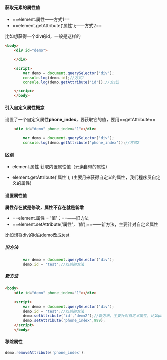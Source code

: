 #### 获取元素的属性值

+ ==element.属性——方式1==
+ ==element.getAttribute('属性');——方式2==

比如想获得一个div的id，一般是这样的

```html
<body>
    <div id="demo">

    </div>

    <script>
        var demo = document.querySelector('div');
        console.log(demo.id);//方式1
        console.log(demo.getAttribute('id'));//方式2

    </script>
    </body>
```

#### 引入自定义属性概念

设置了一个自定义属性**phone_index**，要获取它的值，要用==getAttribute==

```html
    <div id="demo" phone_index="1"></div>
```

```js
		var demo = document.querySelector('div');
        console.log(demo.getAttribute('phone_index'));//方式2
```

#### 区别

+ element.属性   获取内置属性值（元素自带的属性）

+ element.getAttribute('属性');  (主要用来获得自定义的属性，我们程序员自定义的属性)



#### 设置属性值

**属性存在就是修改，属性不存在就是新增**

+ ==element.属性 = '值'；==——旧方法
+ ==element.setAttribute('属性'，'值');==——新方法，主要针对自定义属性

比如想将div的id由demo改成test

##### 旧方法

```js
		var demo = document.querySelector('div');
        demo.id = 'test';//以前的方法
```

##### 新方法

```html
<body>
    <div id="demo" phone_index="1"></div>

    <script>
        var demo = document.querySelector('div');
        demo.id = 'test';//以前的方法
        demo.setAttribute('id','demo2');//新方法，主要针对自定义属性，比如phone_index
        demo.setAttribute('phone_index',999);
    </script>
    </body>
```

#### 移除属性

```js
demo.removeAttribute('phone_index');
```

